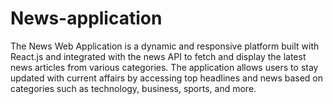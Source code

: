 # News-application
The News Web Application is a dynamic and responsive platform built with React.js and integrated with the news API to fetch and display the latest news articles from various categories. The application allows users to stay updated with current affairs by accessing top headlines and news based on categories such as technology, business, sports, and more.
